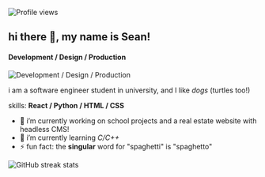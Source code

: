 ![Profile views](https://gpvc.arturio.dev/szeanx)  
## hi there 👋, my name is **Sean**!
#### Development / Design / Production
![Development / Design / Production](https://i.ibb.co/T0mPtPS/Black-and-White-Minimalist-Financial-Analyst-Linkedin-Banner.png)

i am a software engineer student in university, and I like *dogs* (turtles too!)

skills: **React / Python / HTML / CSS**

- 🔭 i’m currently working on school projects and a real estate website with headless CMS! 
- 🌱 i’m currently learning *C/C++* 
- ⚡ fun fact: the **singular** word for "spaghetti" is "spaghetto" 

![GitHub streak stats](https://github-readme-streak-stats.herokuapp.com/?user=szeanx)  
